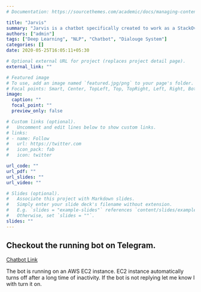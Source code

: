 ```yaml
---
# Documentation: https://sourcethemes.com/academic/docs/managing-content/

title: "Jarvis"
summary: "Jarvis is a chatbot specifically created to work as a StackOverflow Assiatant but it can also do some normal chit-chat"
authors: ["admin"]
tags: ["Deep Learning", "NLP", "Chatbot", "Dialouge System"]
categories: []
date: 2020-05-25T16:05:11+05:30

# Optional external URL for project (replaces project detail page).
external_link: ""

# Featured image
# To use, add an image named `featured.jpg/png` to your page's folder.
# Focal points: Smart, Center, TopLeft, Top, TopRight, Left, Right, BottomLeft, Bottom, BottomRight.
image:
  caption: ""
  focal_point: ""
  preview_only: false

# Custom links (optional).
#   Uncomment and edit lines below to show custom links.
# links:
# - name: Follow
#   url: https://twitter.com
#   icon_pack: fab
#   icon: twitter

url_code: ""
url_pdf: ""
url_slides: ""
url_video: ""

# Slides (optional).
#   Associate this project with Markdown slides.
#   Simply enter your slide deck's filename without extension.
#   E.g. `slides = "example-slides"` references `content/slides/example-slides.md`.
#   Otherwise, set `slides = ""`.
slides: ""
---
```


## Checkout the running bot on Telegram.
[Chatbot Link](http://t.me/ppt98_bot)

The bot is running on an AWS EC2 instance. EC2 instance automatically turns off after a long time of inactivity. If the bot is not replying let me know I with turn it on. 
